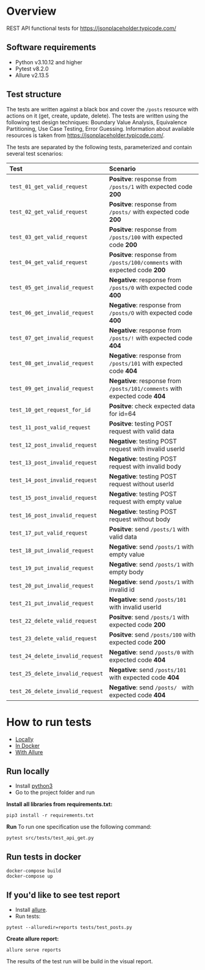 # Overview
REST API functional tests for https://jsonplaceholder.typicode.com/

## Software requirements 
- Python v3.10.12 and higher
- Pytest v8.2.0
- Allure v2.13.5

## Test structure
The tests are written against a black box and cover the `/posts` resource with actions on it (get, create, update, delete).
The tests are written using the following test design techniques: Boundary Value Analysis, Equivalence Partitioning, Use Case Testing, Error Guessing.
Information about available resources is taken from https://jsonplaceholder.typicode.com/.

The tests are separated by the following tests, parameterized and contain several test scenarios:

| Test                           | Scenario                                                                      | 
|:-------------------------------|:------------------------------------------------------------------------------| 
| `test_01_get_valid_request`    | **Positve**: response from `/posts/1` with  expected code **200**             | 
| `test_02_get_valid_request`    | **Positve**: response from `/posts/` with  expected code **200**              | 
| `test_03_get_valid_request`    | **Positve**: response from `/posts/100` with  expected code **200**           | 
| `test_04_get_valid_request`    | **Positve**: response from `/posts/100/comments` with  expected code **200**  | 
| `test_05_get_invalid_request`  | **Negative**: response from `/posts/0` with  expected code **400**            | 
| `test_06_get_invalid_request`  | **Negative**: response from `/posts/O` with  expected code **400**            | 
| `test_07_get_invalid_request`  | **Negative**: response from `/posts/!` with  expected code **404**            | 
| `test_08_get_invalid_request`  | **Negative**: response from `/posts/101` with  expected code **404**          | 
| `test_09_get_invalid_request`  | **Negative**: response from `/posts/101/comments` with  expected code **404** | 
| `test_10_get_request_for_id`   | **Positve**: check expected data for id=64                                    | 
| `test_11_post_valid_request`   | **Positve**: testing POST request with valid data                             | 
| `test_12_post_invalid_request` | **Negative**: testing POST request with invalid userId                        | 
| `test_13_post_invalid_request` | **Negative**: testing POST request with invalid body                          | 
| `test_14_post_invalid_request` | **Negative**: testing POST request without userId                             | 
| `test_15_post_invalid_request` | **Negative**: testing POST request with empty value                           | 
| `test_16_post_invalid_request` | **Negative**: testing POST request without body                               | 
| `test_17_put_valid_request`    | **Positve**: send `/posts/1` with valid data                                  | 
| `test_18_put_invalid_request`  | **Negative**: send `/posts/1` with empty value                                | 
| `test_19_put_invalid_request`  | **Negative**: send `/posts/1` with empty body                                 | 
| `test_20_put_invalid_request`  | **Negative**: send `/posts/1` with invalid id                                 | 
| `test_21_put_invalid_request`  | **Negative**: send `/posts/101` with invalid userId                           |
| `test_22_delete_valid_request`       | **Positve**: send `/posts/1` with  expected code **200**                      | 
|      `test_23_delete_valid_request`                           | **Positve**: send `/posts/100` with  expected code **200**                    | 
|      `test_24_delete_invalid_request`                            | **Negative**: send `/posts/0` with  expected code **404**                     | 
|    `test_25_delete_invalid_request`                              | **Negative**: send `/posts/101` with  expected code **404**                   | 
|    `test_26_delete_invalid_request`                              | **Negative**: send `/posts/ ` with  expected code **404**                     | 



# How to run tests
- [Locally](https://github.com/helgatrue/API_testing/blob/main/README.md#run-locally)
- [In Docker](https://github.com/helgatrue/API_testing/blob/main/README.md#run-tests-in-docker)
- [With Allure](https://github.com/helgatrue/API_testing/blob/main/README.md#if-youd-like-to-see-test-report)

## Run locally
- Install [python3](https://www.python.org/downloads/)
- Go to the project folder and run

**Install all libraries from requirements.txt:**
```
pip3 install -r requirements.txt
```

**Run**
To run one specification use the following command:
```
pytest src/tests/test_api_get.py
```

## Run tests in docker
```
docker-compose build
docker-compose up
```

## If you'd like to see test report
- Install [allure](https://allurereport.org/docs/pytest/).
- Run tests:
```
pytest --alluredir=reports tests/test_posts.py
```

**Create allure report:**
```
allure serve reports
```
The results of the test run will be build in the visual report.
